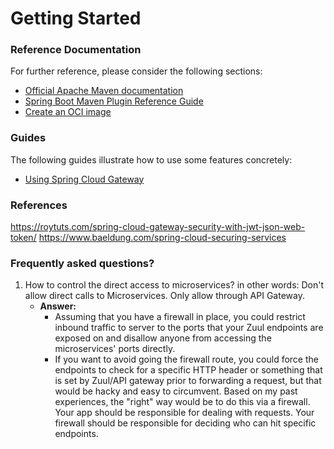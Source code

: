# Getting Started

### Reference Documentation
For further reference, please consider the following sections:

* [Official Apache Maven documentation](https://maven.apache.org/guides/index.html)
* [Spring Boot Maven Plugin Reference Guide](https://docs.spring.io/spring-boot/docs/2.5.6/maven-plugin/reference/html/)
* [Create an OCI image](https://docs.spring.io/spring-boot/docs/2.5.6/maven-plugin/reference/html/#build-image)

### Guides
The following guides illustrate how to use some features concretely:

* [Using Spring Cloud Gateway](https://github.com/spring-cloud-samples/spring-cloud-gateway-sample)

### References
https://roytuts.com/spring-cloud-gateway-security-with-jwt-json-web-token/
https://www.baeldung.com/spring-cloud-securing-services

### Frequently asked questions?
1) How to control the direct access to microservices? in other words: Don't allow direct calls to Microservices. Only allow through API Gateway.
   - **Answer:** 
     - Assuming that you have a firewall in place, you could restrict inbound traffic to server to the ports that your Zuul endpoints are exposed on and disallow anyone from accessing the microservices' ports directly.
     - If you want to avoid going the firewall route, you could force the endpoints to check for a specific HTTP header or something that is set by Zuul/API gateway prior to forwarding a request, but that would be hacky and easy to circumvent. Based on my past experiences, the "right" way would be to do this via a firewall. Your app should be responsible for dealing with requests. Your firewall should be responsible for deciding who can hit specific endpoints.
    


